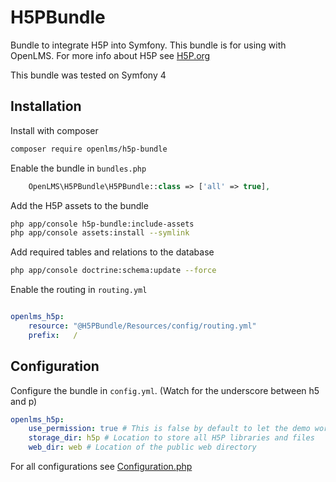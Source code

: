 # H5PBundle
Bundle to integrate H5P into Symfony. This bundle is for using with OpenLMS. For more info about H5P see [H5P.org](https://h5p.org)

This bundle was tested on Symfony 4

Installation
------------

Install with composer
``` bash
composer require openlms/h5p-bundle
```

Enable the bundle in `bundles.php`
``` php
    OpenLMS\H5PBundle\H5PBundle::class => ['all' => true],
```

Add the H5P assets to the bundle
``` bash
php app/console h5p-bundle:include-assets
php app/console assets:install --symlink
```

Add required tables and relations to the database
``` bash
php app/console doctrine:schema:update --force 
```

Enable the routing in `routing.yml`
``` yaml

openlms_h5p:
    resource: "@H5PBundle/Resources/config/routing.yml"
    prefix:   /
```

Configuration
-------------

Configure the bundle in `config.yml`. (Watch for the underscore between h5 and p)
``` yml
openlms_h5p:
    use_permission: true # This is false by default to let the demo work out of the box.
    storage_dir: h5p # Location to store all H5P libraries and files
    web_dir: web # Location of the public web directory
```
For all configurations see [Configuration.php](DependencyInjection/Configuration.php)

